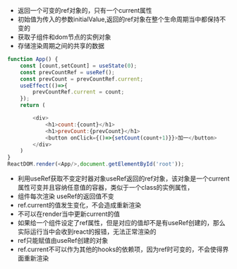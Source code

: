 - 返回一个可变的ref对象的，只有一个current属性
- 初始值为传入的参数initialValue,返回的ref对象在整个生命周期当中都保持不变的
- 获取子组件和dom节点的实例对象
- 存储渲染周期之间的共享的数据
```js
function App() {
    const [count,setCount] = useState(0);
    const prevCountRef = useRef();
    const prevCount = prevCountRef.current;
    useEffect(()=>{
        prevCountRef.current = count;
    });
    return (

        <div>
            <h1>count:{count}</h1>
            <h1>prevCount:{prevCount}</h1>
            <button onClick={()=>{setCount(count+1)}}>加一</button>
        </div>
    )
}
ReactDOM.render(<App/>,document.getElementById('root'));

```
- 利用useRef获取不变定时器对象useRef返回的ref对象，该对象是一个current属性可变并且容纳任意值的容器，类似于一个class的实例属性，
- 组件每次渲染 useRef的返回值不变
- ref.current的值发生变化，不会造成重新渲染
- 不可以在render当中更新current的值
- 如果给一个组件设定了ref属性，但是对应的值却不是有useRef创建的，那么实际运行当中会收到react的报错，无法正常渲染的
- ref只能赋值由useRef创建的对象
- ref.current不可以作为其他的hooks的依赖项，因为ref时可变的，不会使得界面重新渲染
